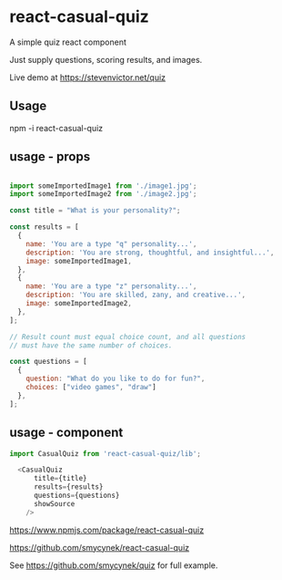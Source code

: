# react-casual-quiz
A simple quiz react component

Just supply questions, scoring results, and images.

Live demo at https://stevenvictor.net/quiz

## Usage

npm -i react-casual-quiz

## usage - props

```javascript

import someImportedImage1 from './image1.jpg';
import someImportedImage2 from './image2.jpg';

const title = "What is your personality?";

const results = [
  {
    name: 'You are a type "q" personality...',
    description: 'You are strong, thoughtful, and insightful...',
    image: someImportedImage1,
  },
  {
    name: 'You are a type "z" personality...',
    description: 'You are skilled, zany, and creative...',
    image: someImportedImage2,
  },
];

// Result count must equal choice count, and all questions
// must have the same number of choices.

const questions = [
  {
    question: "What do you like to do for fun?",
    choices: ["video games", "draw"]
  },
];

```

## usage - component

```javascript
import CasualQuiz from 'react-casual-quiz/lib';

  <CasualQuiz
      title={title}
      results={results}
      questions={questions}
      showSource
    />
```

https://www.npmjs.com/package/react-casual-quiz

https://github.com/smycynek/react-casual-quiz

See https://github.com/smycynek/quiz for full example.
